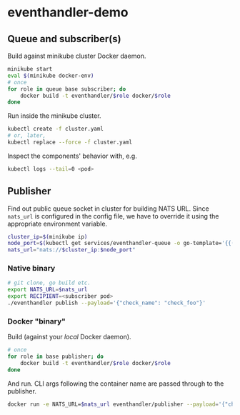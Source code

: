 # eventhandler-demo

## Queue and subscriber(s)

Build against minikube cluster Docker daemon.

```bash
minikube start
eval $(minikube docker-env)
# once
for role in queue base subscriber; do
    docker build -t eventhandler/$role docker/$role
done
```

Run inside the minikube cluster.

```bash
kubectl create -f cluster.yaml
# or, later,
kubectl replace --force -f cluster.yaml
```

Inspect the components' behavior with, e.g.

```bash
kubectl logs --tail=0 <pod>
```

## Publisher

Find out public queue socket in cluster for building NATS URL. Since `nats_url` is configured in the config file, we have to override it using the appropriate environment variable.

```bash
cluster_ip=$(minikube ip)
node_port=$(kubectl get services/eventhandler-queue -o go-template='{{(index .spec.ports 0).nodePort}}')
nats_url="nats://$cluster_ip:$node_port"
```

### Native binary

```bash
# git clone, go build etc.
export NATS_URL=$nats_url
export RECIPIENT=<subscriber pod>
./eventhandler publish --payload='{"check_name": "check_foo"}'
```

### Docker "binary"

Build (against your _local_ Docker daemon).

```bash
# once
for role in base publisher; do
    docker build -t eventhandler/$role docker/$role
done
```

And run. CLI args following the container name are passed through to the publisher.

```bash
docker run -e NATS_URL=$nats_url eventhandler/publisher --payload='{"check_name": "check_foo"}'
```
